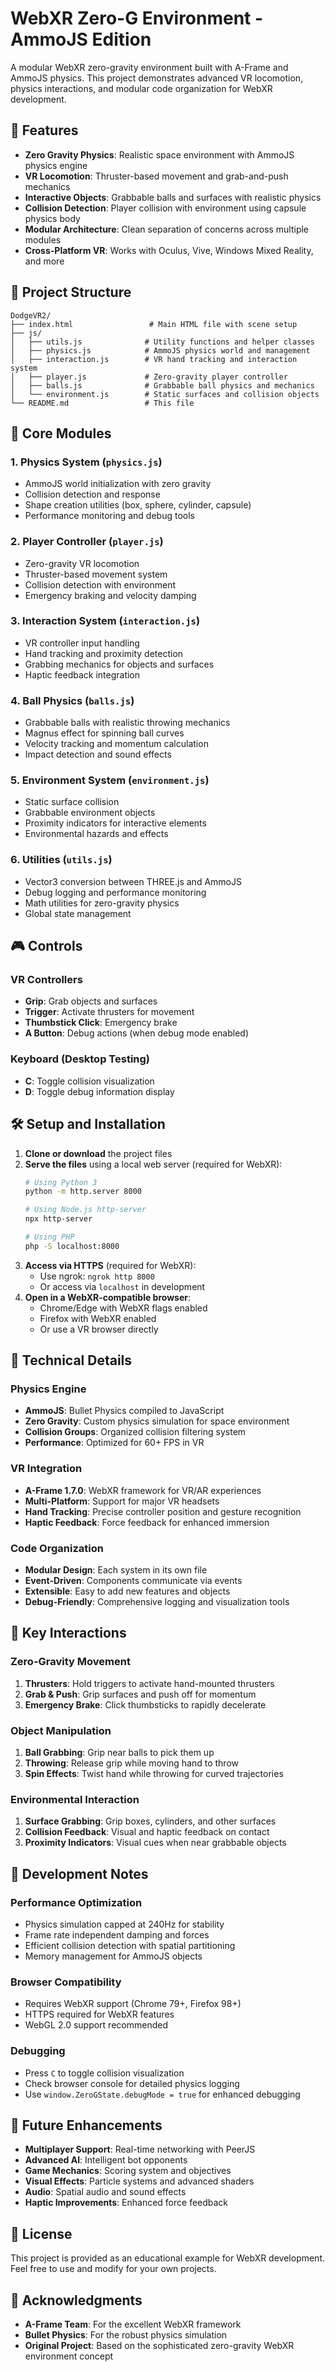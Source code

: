 # WebXR Zero-G Environment - AmmoJS Edition

A modular WebXR zero-gravity environment built with A-Frame and AmmoJS physics. This project demonstrates advanced VR locomotion, physics interactions, and modular code organization for WebXR development.

## 🚀 Features

- **Zero Gravity Physics**: Realistic space environment with AmmoJS physics engine
- **VR Locomotion**: Thruster-based movement and grab-and-push mechanics
- **Interactive Objects**: Grabbable balls and surfaces with realistic physics
- **Collision Detection**: Player collision with environment using capsule physics body
- **Modular Architecture**: Clean separation of concerns across multiple modules
- **Cross-Platform VR**: Works with Oculus, Vive, Windows Mixed Reality, and more

## 📁 Project Structure

```
DodgeVR2/
├── index.html                 # Main HTML file with scene setup
├── js/
│   ├── utils.js              # Utility functions and helper classes
│   ├── physics.js            # AmmoJS physics world and management
│   ├── interaction.js        # VR hand tracking and interaction system
│   ├── player.js             # Zero-gravity player controller
│   ├── balls.js              # Grabbable ball physics and mechanics
│   └── environment.js        # Static surfaces and collision objects
└── README.md                 # This file
```

## 🔧 Core Modules

### 1. Physics System (`physics.js`)
- AmmoJS world initialization with zero gravity
- Collision detection and response
- Shape creation utilities (box, sphere, cylinder, capsule)
- Performance monitoring and debug tools

### 2. Player Controller (`player.js`)
- Zero-gravity VR locomotion
- Thruster-based movement system
- Collision detection with environment
- Emergency braking and velocity damping

### 3. Interaction System (`interaction.js`)
- VR controller input handling
- Hand tracking and proximity detection
- Grabbing mechanics for objects and surfaces
- Haptic feedback integration

### 4. Ball Physics (`balls.js`)
- Grabbable balls with realistic throwing mechanics
- Magnus effect for spinning ball curves
- Velocity tracking and momentum calculation
- Impact detection and sound effects

### 5. Environment System (`environment.js`)
- Static surface collision
- Grabbable environment objects
- Proximity indicators for interactive elements
- Environmental hazards and effects

### 6. Utilities (`utils.js`)
- Vector3 conversion between THREE.js and AmmoJS
- Debug logging and performance monitoring
- Math utilities for zero-gravity physics
- Global state management

## 🎮 Controls

### VR Controllers
- **Grip**: Grab objects and surfaces
- **Trigger**: Activate thrusters for movement
- **Thumbstick Click**: Emergency brake
- **A Button**: Debug actions (when debug mode enabled)

### Keyboard (Desktop Testing)
- **C**: Toggle collision visualization
- **D**: Toggle debug information display

## 🛠️ Setup and Installation

1. **Clone or download** the project files
2. **Serve the files** using a local web server (required for WebXR):
   ```bash
   # Using Python 3
   python -m http.server 8000
   
   # Using Node.js http-server
   npx http-server
   
   # Using PHP
   php -S localhost:8000
   ```
3. **Access via HTTPS** (required for WebXR):
   - Use ngrok: `ngrok http 8000`
   - Or access via `localhost` in development
4. **Open in a WebXR-compatible browser**:
   - Chrome/Edge with WebXR flags enabled
   - Firefox with WebXR enabled
   - Or use a VR browser directly

## 🔬 Technical Details

### Physics Engine
- **AmmoJS**: Bullet Physics compiled to JavaScript
- **Zero Gravity**: Custom physics simulation for space environment
- **Collision Groups**: Organized collision filtering system
- **Performance**: Optimized for 60+ FPS in VR

### VR Integration
- **A-Frame 1.7.0**: WebXR framework for VR/AR experiences
- **Multi-Platform**: Support for major VR headsets
- **Hand Tracking**: Precise controller position and gesture recognition
- **Haptic Feedback**: Force feedback for enhanced immersion

### Code Organization
- **Modular Design**: Each system in its own file
- **Event-Driven**: Components communicate via events
- **Extensible**: Easy to add new features and objects
- **Debug-Friendly**: Comprehensive logging and visualization tools

## 🎯 Key Interactions

### Zero-Gravity Movement
1. **Thrusters**: Hold triggers to activate hand-mounted thrusters
2. **Grab & Push**: Grip surfaces and push off for momentum
3. **Emergency Brake**: Click thumbsticks to rapidly decelerate

### Object Manipulation
1. **Ball Grabbing**: Grip near balls to pick them up
2. **Throwing**: Release grip while moving hand to throw
3. **Spin Effects**: Twist hand while throwing for curved trajectories

### Environmental Interaction
1. **Surface Grabbing**: Grip boxes, cylinders, and other surfaces
2. **Collision Feedback**: Visual and haptic feedback on contact
3. **Proximity Indicators**: Visual cues when near grabbable objects

## 🔧 Development Notes

### Performance Optimization
- Physics simulation capped at 240Hz for stability
- Frame rate independent damping and forces
- Efficient collision detection with spatial partitioning
- Memory management for AmmoJS objects

### Browser Compatibility
- Requires WebXR support (Chrome 79+, Firefox 98+)
- HTTPS required for WebXR features
- WebGL 2.0 support recommended

### Debugging
- Press `C` to toggle collision visualization
- Check browser console for detailed physics logging
- Use `window.ZeroGState.debugMode = true` for enhanced debugging

## 🚀 Future Enhancements

- **Multiplayer Support**: Real-time networking with PeerJS
- **Advanced AI**: Intelligent bot opponents
- **Game Mechanics**: Scoring system and objectives
- **Visual Effects**: Particle systems and advanced shaders
- **Audio**: Spatial audio and sound effects
- **Haptic Improvements**: Enhanced force feedback

## 📝 License

This project is provided as an educational example for WebXR development. Feel free to use and modify for your own projects.

## 🙏 Acknowledgments

- **A-Frame Team**: For the excellent WebXR framework
- **Bullet Physics**: For the robust physics simulation
- **Original Project**: Based on the sophisticated zero-gravity WebXR environment concept 